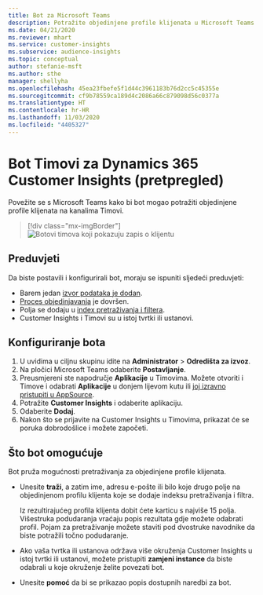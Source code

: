 ```yaml
---
title: Bot za Microsoft Teams
description: Potražite objedinjene profile klijenata u Microsoft Teams pomoću bota.
ms.date: 04/21/2020
ms.reviewer: mhart
ms.service: customer-insights
ms.subservice: audience-insights
ms.topic: conceptual
author: stefanie-msft
ms.author: sthe
manager: shellyha
ms.openlocfilehash: 45ea23fbefe5f1d44c3961183b76d2cc5c45355e
ms.sourcegitcommit: cf9b78559ca189d4c2086a66c879098d56c0377a
ms.translationtype: HT
ms.contentlocale: hr-HR
ms.lasthandoff: 11/03/2020
ms.locfileid: "4405327"
---
```

# <a name="teams-bot-for-dynamics-365-customer-insights-preview"></a>Bot Timovi za Dynamics 365 Customer Insights (pretpregled)

Povežite se s Microsoft Teams kako bi bot mogao potražiti objedinjene profile klijenata na kanalima Timovi.

> [!div class="mx-imgBorder"]
> ![Botovi timova koji pokazuju zapis o klijentu](media/teams-bot.png "Botovi timova koji pokazuju zapis o klijentu")

## <a name="prerequisites"></a>Preduvjeti

Da biste postavili i konfigurirali bot, moraju se ispuniti sljedeći preduvjeti:

- Barem jedan [izvor podataka je dodan](data-sources.md).
- [Proces objedinjavanja](data-unification.md) je dovršen.
- Polja se dodaju u [index pretraživanja i filtera](search-filter-index.md).
- Customer Insights i Timovi su u istoj tvrtki ili ustanovi.

## <a name="configure-the-bot"></a>Konfiguriranje bota

1. U uvidima u ciljnu skupinu idite na **Administrator** > **Odredišta za izvoz**.
1. Na pločici Microsoft Teams odaberite **Postavljanje**.
1. Preusmjereni ste napodručje **Aplikacije** u Timovima. Možete otvoriti i Timove i odabrati **Aplikacije** u donjem lijevom kutu ili [joj izravno pristupiti u AppSource](https://go.microsoft.com/fwlink/?linkid=2124104).
1. Potražite **Customer Insights** i odaberite aplikaciju.
1. Odaberite **Dodaj**.
1. Nakon što se prijavite na Customer Insights u Timovima, prikazat će se poruka dobrodošlice i možete započeti.

## <a name="things-you-can-do-with-the-bot"></a>Što bot omogućuje

Bot pruža mogućnosti pretraživanja za objedinjene profile klijenata.

- Unesite **traži**, a zatim ime, adresu e-pošte ili bilo koje drugo polje na objedinjenom profilu klijenta koje se dodaje indeksu pretraživanja i filtra.

  Iz rezultirajućeg profila klijenta dobit ćete karticu s najviše 15 polja. Višestruka podudaranja vraćaju popis rezultata gdje možete odabrati profil. Pojam za pretraživanje možete staviti pod dvostruke navodnike da biste potražili točno podudaranje.

- Ako vaša tvrtka ili ustanova održava više okruženja Customer Insights u istoj tvrtki ili ustanovi, možete pristupiti **zamjeni instance** da biste odabrali u koje okruženje želite povezati bot.

- Unesite **pomoć** da bi se prikazao popis dostupnih naredbi za bot.  
